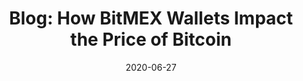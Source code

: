 ---
title: "Blog: How BitMEX Wallets Impact the Price of Bitcoin"
date: 2020-06-27
tags: [blockchain, writing, finance]
excerpt: "Blockchian, Finance, Cryptocurrency"
link: https://hackernoon.com/how-bitmex-wallets-impact-the-price-of-bitcoin-0km3yxq
---